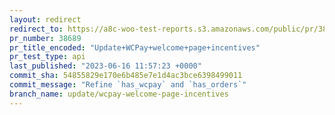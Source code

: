 ```yaml
---
layout: redirect
redirect_to: https://a8c-woo-test-reports.s3.amazonaws.com/public/pr/38689/api/index.html
pr_number: 38689
pr_title_encoded: "Update+WCPay+welcome+page+incentives"
pr_test_type: api
last_published: "2023-06-16 11:57:23 +0000"
commit_sha: 54855829e170e6b485e7e1d4ac3bce6398499011
commit_message: "Refine `has_wcpay` and `has_orders`"
branch_name: update/wcpay-welcome-page-incentives
---
```

